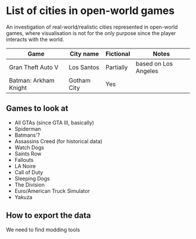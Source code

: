 # List of cities in open-world games

An investigation of real-world/realistic cities represented in open-world games, where visualisation is not for the only purpose since the player interacts with the world.

| Game | City name | Fictional | Notes|
| ---- | --------- | --------- | ---- |
| Gran Theft Auto V | Los Santos | Partially | based on Los Angeles |
| Batman: Arkham Knight | Gotham City | Yes | |

## Games to look at

- All GTAs (since GTA III, basically)
- Spiderman
- Batmans'?
- Assassins Creed (for historical data)
- Watch Dogs
- Saints Row
- Fallouts
- LA Noire
- Call of Duty
- Sleeping Dogs
- The Division
- Euro/American Truck Simulator
- Yakuza

## How to export the data

We need to find modding tools
